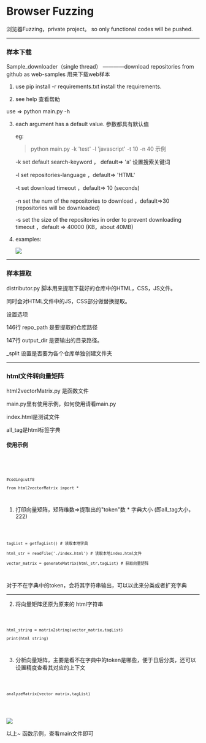 # Browser Fuzzing

浏览器Fuzzing，private project。 so only functional codes will be pushed.

---------------------------------------------

<h3>样本下载</h3>

Sample_downloader（single thread） ————download repositories from github as web-samples   用来下载web样本

1. use pip install -r requirements.txt install the requirements.

2. see help 查看帮助

use => python main.py -h

3. each argument has a default value. 参数都具有默认值

	eg: 

	>python main.py -k 'test' -l 'javascript' -t 10 -n 40	示例

	-k set default search-keyword ， default=> 'a'		设置搜索关键词

	-l set repositories-language ，default=> 'HTML'	

	-t set download timeout ，default=> 10 (seconds)

	-n set the num of the repositories to download ，default=>30  (repositories will be downloaded)

	-s set the size of the repositories in order to prevent downloading timeout ，default => 40000 (KB，about 40MB)

4. examples:

	![](http://p6jpvwsnk.bkt.clouddn.com/18-9-6/73710772.jpg)

-------------------------------------------------

<h3>样本提取</h3>

distributor.py 脚本用来提取下载好的仓库中的HTML，CSS，JS文件。

同时会对HTML文件中的JS，CSS部分做替换提取。


设置选项

146行 repo_path 是要提取的仓库路径

147行 output_dir 是要输出的目录路径。

_split 设置是否要为各个仓库单独创建文件夹

--------------------------------------------------------------

<h3>html文件转向量矩阵</h3>


html2vectorMatrix.py 是函数文件

main.py里有使用示例，如何使用请看main.py

index.html是测试文件

all_tag是html标签字典


<h4>使用示例</h4>
<br/>

<code>

	#coding:utf8

	from html2vectorMatrix import *
</code>

1. 打印向量矩阵，矩阵维数=>提取出的"token"数 * 字典大小 (即all_tag大小，222)

<code>
	
  	tagList = getTagList() # 读取本地字典
  
	html_str = readFile('./index.html') # 读取本地index.html文件
	
	vector_matrix = generateMatrix(html_str,tagList) # 获取向量矩阵
</code>

对于不在字典中的token，会将其字符串输出，可以以此来分类或者扩充字典

-------------------------------------------------------------

2. 将向量矩阵还原为原来的 html字符串

<code>
	
	html_string = matrix2string(vector_matrix,tagList) 

	print(html_string)
</code>

3. 分析向量矩阵，主要是看不在字典中的token是哪些，便于日后分类，还可以设置精度查看其对应的上下文

<code>
	
	analyzeMatrix(vector_matrix,tagList)
</code>
<br/>


![](http://p6jpvwsnk.bkt.clouddn.com/18-9-22/37298078.jpg)


以上~ 函数示例，查看main文件即可
